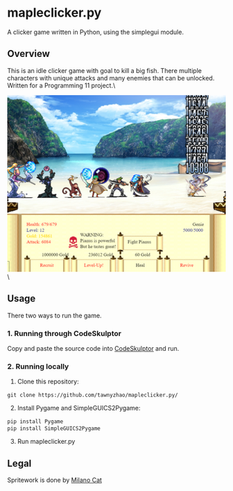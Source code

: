 # mapleclicker.py
A clicker game written in Python, using the simplegui module. 

## Overview
This is an idle clicker game with goal to kill a big fish. There multiple characters with unique attacks and many enemies that can be unlocked. Written for a Programming 11 project.\

![Preview](image.png)\

## Usage
There two ways to run the game.

### 1. **Running through CodeSkulptor**
Copy and paste the source code into [CodeSkulptor](codeskulptor.org) and run.

### 2. **Running locally**
1. Clone this repository:
```
git clone https://github.com/tawnyzhao/mapleclicker.py/
```

2. Install Pygame and SimpleGUICS2Pygame:

```
pip install Pygame
pip install SimpleGUICS2Pygame
```

3. Run mapleclicker.py

## Legal
Spritework is done by [Milano Cat](http://www.geocities.co.jp/Milano-Cat/)


